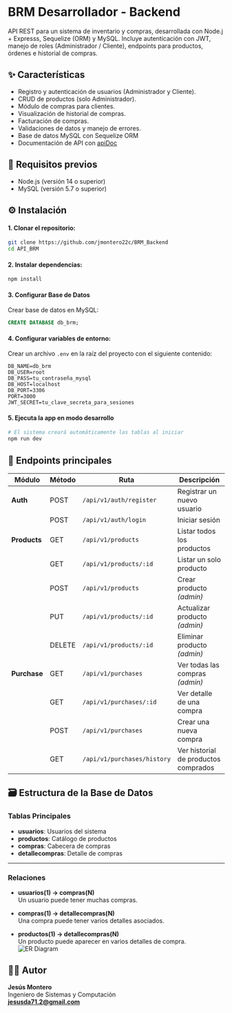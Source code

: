 
# BRM Desarrollador - Backend

API REST para un sistema de inventario y compras, desarrollada con Node.j + Expresss, Sequelize (ORM) y MySQL. Incluye autenticación con JWT, manejo de roles (Administrador / Cliente), endpoints para productos, órdenes e historial de compras.

## ✨ Características

- Registro y autenticación de usuarios (Administrador y Cliente).
- CRUD de productos (solo Administrador).
- Módulo de compras para clientes.
- Visualización de historial de compras.
- Facturación de compras.
- Validaciones de datos y manejo de errores.
- Base de datos MySQL con Sequelize ORM
-  Documentación de API con  [apiDoc](https://apidocjs.com/)

## 🧩 Requisitos previos
- Node.js (versión 14 o superior)
- MySQL (versión 5.7 o superior)

## ⚙️ Instalación

#### 1. Clonar el repositorio:
```bash
git clone https://github.com/jmontero22c/BRM_Backend
cd API_BRM
```
  
  #### 2. Instalar dependencias:
``` bash 
npm install
```

#### 3.  Configurar Base de Datos
 Crear base de datos en MySQL:
``` sql
CREATE DATABASE db_brm;
```
	
#### 4. Configurar variables de entorno:  
Crear un archivo `.env` en la raíz del proyecto con el siguiente contenido:
```
DB_NAME=db_brm
DB_USER=root
DB_PASS=tu_contraseña_mysql
DB_HOST=localhost
DB_PORT=3306
PORT=3000
JWT_SECRET=tu_clave_secreta_para_sesiones
```

#### 5.  Ejecuta la app en modo desarrollo
``` bash 
# El sistema creará automáticamente las tablas al iniciar
npm run dev
```

## 🔗 Endpoints principales

| Módulo    | Método  | Ruta                         | Descripción                     |
|-----------|---------|------------------------------|---------------------------------|
| **Auth**      | POST    | `/api/v1/auth/register`  | Registrar un nuevo usuario                    |
|               | POST    | `/api/v1/auth/login`     | Iniciar sesión                                |
| **Products**  | GET     | `/api/v1/products`       | Listar todos los productos                              |
|               | GET			| `/api/v1/products/:id`   | Listar un solo producto                      |
|               | POST    | `/api/v1/products`       | Crear producto *(admin)*                      |
|               | PUT     | `/api/v1/products/:id`   | Actualizar producto *(admin)*                 |
|               | DELETE  | `/api/v1/products/:id`   | Eliminar producto *(admin)*                   |
| **Purchase**  | GET     | `/api/v1/purchases`         | Ver todas las compras *(admin)*                       |
|               | GET     | `/api/v1/purchases/:id`     | Ver detalle de una compra                      |
|               | POST    | `/api/v1/purchases`         | Crear una nueva compra                         |
|							  | GET     | `/api/v1/purchases/history` | Ver historial de productos comprados          |

## 🗃️ Estructura de la Base de Datos

###  Tablas Principales
- **usuarios**: Usuarios del sistema  
- **productos**: Catálogo de productos  
- **compras**: Cabecera de compras  
- **detallecompras**: Detalle de compras  

---

###  Relaciones

- **usuarios(1) → compras(N)**  
  Un usuario puede tener muchas compras.

- **compras(1) → detallecompras(N)**  
  Una compra puede tener varios detalles asociados.

- **productos(1) → detallecompras(N)**  
  Un producto puede aparecer en varios detalles de compra.
![ER Diagram](https://imgur.com/fzQwqOG.png)

## 👨‍💻 Autor

**Jesús Montero**  
Ingeniero de Sistemas y Computación  
 **jesusda71.2@gmail.com**
